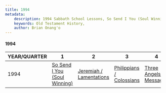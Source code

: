 ```yaml
---
title: 1994
metadata:
    description: 1994 Sabbath School Lessons, So Send I You (Soul Winning), Jeremiah / Lamentations, Philippians / Colossians, Three Angels' Messages
    keywords: Old Testament History,
    author: Brian Onang'o
---
```


#### 1994

YEAR/QUARTER |   1  | 2| 3| 4
-------------|------------|---|--|---
1994   |  [So Send I You (Soul Winning)](/1991-2000/1994/quarter1) | [Jeremiah / Lamentations](/1991-2000/1994/quarter2) | [Philippians / Colossians](/1991-2000/1994/quarter3) | [Three Angels' Messages](/1991-2000/1994/quarter4) |
 